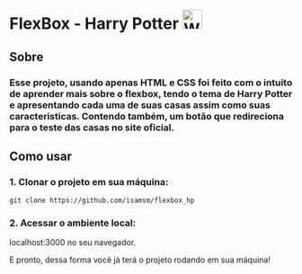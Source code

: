 # FlexBox - Harry Potter <img src="https://raw.githubusercontent.com/Tarikul-Islam-Anik/Animated-Fluent-Emojis/master/Emojis/People%20with%20professions/Woman%20Mage%20Medium-Light%20Skin%20Tone.png" alt="Woman Mage Medium-Light Skin Tone" width="35" height="35" />

## Sobre

### Esse projeto, usando apenas HTML e CSS foi feito com o intuito de aprender mais sobre o flexbox, tendo o tema de Harry Potter e apresentando cada uma de suas casas assim como suas caracteristicas. Contendo também, um botão que redireciona para o teste das casas no site oficial. 

## Como usar

### 1. Clonar o projeto em sua máquina:

```
git clone https://github.com/isamsm/flexbox_hp
```

### 2. Acessar o ambiente local:

localhost:3000 no seu navegador.

E pronto, dessa forma você já terá o projeto rodando em sua máquina!

